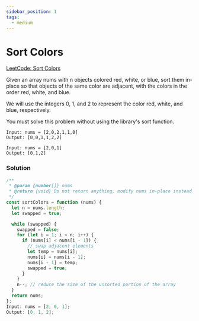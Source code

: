 ```yaml
---
sidebar_position: 1
tags:
  - medium
---
```


# Sort Colors

[LeetCode: Sort Colors ](https://leetcode.com/problems/sort-colors)

Given an array nums with n objects colored red, white, or blue, sort them in-place so that objects of the same color are adjacent, with the colors in the order red, white, and blue.

We will use the integers 0, 1, and 2 to represent the color red, white, and blue, respectively.

You must solve this problem without using the library's sort function.

```
Input: nums = [2,0,2,1,1,0]
Output: [0,0,1,1,2,2]
```

```
Input: nums = [2,0,1]
Output: [0,1,2]
```

### Solution

```jsx title="Sort Colors" :
/**
 * @param {number[]} nums
 * @return {void} Do not return anything, modify nums in-place instead.
 */
const sortColors = function (nums) {
  let n = nums.length;
  let swapped = true;

  while (swapped) {
    swapped = false;
    for (let i = 1; i < n; i++) {
      if (nums[i] < nums[i - 1]) {
        // swap adjacent elements
        let temp = nums[i];
        nums[i] = nums[i - 1];
        nums[i - 1] = temp;
        swapped = true;
      }
    }
    n--; // reduce the size of the unsorted portion of the array
  }
  return nums;
};
Input: nums = [2, 0, 1];
Output: [0, 1, 2];
```
